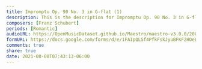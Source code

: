 ```yaml
---
title: Impromptu Op. 90 No. 3 in G-flat (1)
description: This is the description for Impromptu Op. 90 No. 3 in G-flat by Franz Schubert
composers: [Franz Schubert]
periods: [Romantic]
audioURL: https://OpenMusicDataset.github.io/Maestro/maestro-v3.0.0/2008/MIDI-Unprocessed_17_R2_2008_01-04_ORIG_MID--AUDIO_17_R2_2008_wav--3.midi
formURL: https://docs.google.com/forms/d/e/1FAIpQLSf4PfkFskJyuBFKF2HOeE4YSLLIGr-Y665eBNblvak4c3NWWA/viewform
comments: true
share: true
date: 2021-08-08T07:43:13-06:00
---
```

